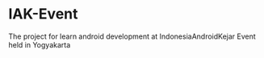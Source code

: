 # IAK-Event
The project for learn android development at IndonesiaAndroidKejar Event held in Yogyakarta
